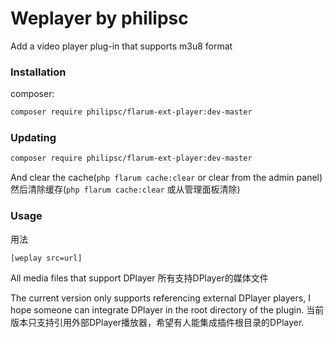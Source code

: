# Weplayer by philipsc
Add a video player plug-in that supports m3u8 format

### Installation
composer:
```sh
composer require philipsc/flarum-ext-player:dev-master
```

### Updating
```sh
composer require philipsc/flarum-ext-player:dev-master
```

And clear the cache(`php flarum cache:clear` or clear from the admin panel)  
然后清除缓存(`php flarum cache:clear` 或从管理面板清除)

### Usage
用法
```sh
[weplay src=url]
```
All media files that support DPlayer
所有支持DPlayer的媒体文件

The current version only supports referencing external DPlayer players, I hope someone can integrate DPlayer in the root directory of the plugin.
当前版本只支持引用外部DPlayer播放器，希望有人能集成插件根目录的DPlayer.
